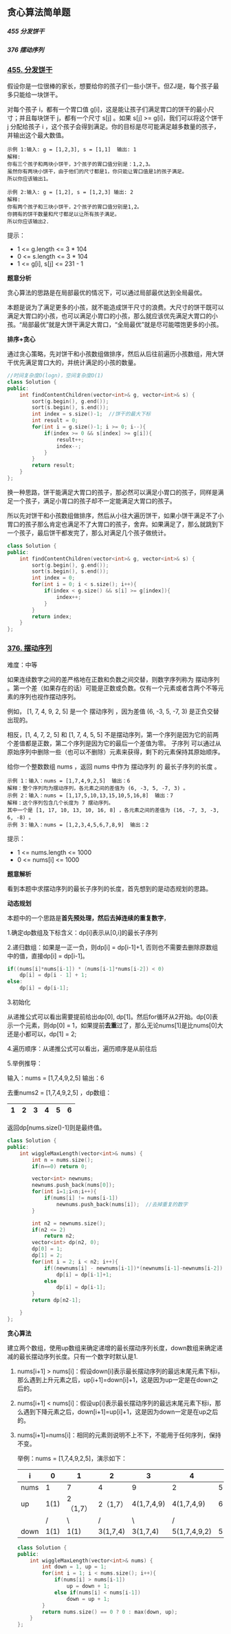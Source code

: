 ## 贪心算法简单题

##### 455 分发饼干

##### 376 摆动序列

### [455. 分发饼干](https://leetcode-cn.com/problems/assign-cookies/)

假设你是一位很棒的家长，想要给你的孩子们一些小饼干。但ZJ是，每个孩子最多只能给一块饼干。

对每个孩子 i，都有一个胃口值 g[i]，这是能让孩子们满足胃口的饼干的最小尺寸；并且每块饼干 j，都有一个尺寸 s[j] 。如果 s[j] >= g[i]，我们可以将这个饼干 j 分配给孩子 i ，这个孩子会得到满足。你的目标是尽可能满足越多数量的孩子，并输出这个最大数值。

```
示例 1:输入: g = [1,2,3], s = [1,1]  输出: 1
解释: 
你有三个孩子和两块小饼干，3个孩子的胃口值分别是：1,2,3。
虽然你有两块小饼干，由于他们的尺寸都是1，你只能让胃口值是1的孩子满足。
所以你应该输出1。

示例 2:输入: g = [1,2], s = [1,2,3] 输出: 2
解释: 
你有两个孩子和三块小饼干，2个孩子的胃口值分别是1,2。
你拥有的饼干数量和尺寸都足以让所有孩子满足。
所以你应该输出2.
```


提示：

* 1 <= g.length <= 3 * 104
* 0 <= s.length <= 3 * 104
* 1 <= g[i], s[j] <= 231 - 1

**题意分析**

贪心算法的思路是在局部最优的情况下，可以通过局部最优达到全局最优。

本题是说为了满足更多的小孩，就不能造成饼干尺寸的浪费。大尺寸的饼干既可以满足大胃口的小孩，也可以满足小胃口的小孩，那么就应该优先满足大胃口的小孩。“局部最优”就是大饼干满足大胃口，“全局最优”就是尽可能喂饱更多的小孩。

**排序+贪心**

通过贪心策略，先对饼干和小孩数组做排序，然后从后往前遍历小孩数组，用大饼干优先满足胃口大的，并统计满足的小孩的数量。

```c++
//时间复杂度O(logn)，空间复杂度O(1)
class Solution {
public:
    int findContentChildren(vector<int>& g, vector<int>& s) {
        sort(g.begin(), g.end());  
        sort(s.begin(), s.end());
        int index = s.size()-1;  //饼干的最大下标
        int result = 0;
        for(int i = g.size()-1; i >= 0; i--){
            if(index >= 0 && s[index] >= g[i]){
                result++;
                index--;
            }
        }
        return result;
    }
};
```

换一种思路，饼干能满足大胃口的孩子，那必然可以满足小胃口的孩子，同样是满足一个孩子，满足小胃口的孩子却不一定能满足大胃口的孩子。

所以先对饼干和小孩数组做排序，然后从小往大遍历饼干，如果小饼干满足不了小胃口的孩子那么肯定也满足不了大胃口的孩子，舍弃。如果满足了，那么就跳到下一个孩子，最后饼干都发完了，那么对满足几个孩子做统计。

```c++
class Solution {
public:
    int findContentChildren(vector<int>& g, vector<int>& s) {
        sort(g.begin(), g.end());  
        sort(s.begin(), s.end());
        int index = 0;
        for(int i = 0; i < s.size(); i++){
            if(index < g.size() && s[i] >= g[index]){
                index++;
            }
        }
        return index;
    }
};
```

### [376. 摆动序列](https://leetcode-cn.com/problems/wiggle-subsequence/)

难度：中等

如果连续数字之间的差严格地在正数和负数之间交替，则数字序列称为 摆动序列 。第一个差（如果存在的话）可能是正数或负数。仅有一个元素或者含两个不等元素的序列也视作摆动序列。

例如， [1, 7, 4, 9, 2, 5] 是一个 摆动序列 ，因为差值 (6, -3, 5, -7, 3) 是正负交替出现的。

相反，[1, 4, 7, 2, 5] 和 [1, 7, 4, 5, 5] 不是摆动序列，第一个序列是因为它的前两个差值都是正数，第二个序列是因为它的最后一个差值为零。
子序列 可以通过从原始序列中删除一些（也可以不删除）元素来获得，剩下的元素保持其原始顺序。

给你一个整数数组 nums ，返回 nums 中作为 摆动序列 的 最长子序列的长度 。

```
示例 1：输入：nums = [1,7,4,9,2,5]  输出：6
解释：整个序列均为摆动序列，各元素之间的差值为 (6, -3, 5, -7, 3) 。
示例 2：输入：nums = [1,17,5,10,13,15,10,5,16,8]  输出：7
解释：这个序列包含几个长度为 7 摆动序列。
其中一个是 [1, 17, 10, 13, 10, 16, 8] ，各元素之间的差值为 (16, -7, 3, -3, 6, -8) 。
示例 3：输入：nums = [1,2,3,4,5,6,7,8,9]  输出：2
```


提示：

* 1 <= nums.length <= 1000
* 0 <= nums[i] <= 1000

**题意解析**

看到本题中求摆动序列的最长子序列的长度，首先想到的是动态规划的思路。

**动态规划**

本题中的一个思路是**首先预处理，然后去掉连续的重复数字**，

1.确定dp数组及下标含义：dp[i]表示从[0,i]的最长子序列

2.递归数组：如果是一正一负，则dp[i] = dp[i-1]+1, 否则也不需要去删除原数组中的值，直接dp[i] = dp[i-1]。

```c++
if((nums[i]*nums[i-1]) * (nums[i-1]*nums[i-2]) < 0)
	dp[i] = dp[i - 1] + 1;
else:
	dp[i] = dp[i-1];
```

3.初始化

从递推公式可以看出需要提前给出dp[0], dp[1]。然后for循环从2开始。dp[0]表示一个元素，则dp[0] = 1，如果提前**去重**过了，那么无论nums[1]是比nums[0]大还是小都可以，dp[1] = 2;

4.遍历顺序：从递推公式可以看出，遍历顺序是从前往后

5.举例推导：

输入：nums = [1,7,4,9,2,5]  输出：6

去重nums2 = [1,7,4,9,2,5] ，dp数组：

| 1    | 2    | 3    | 4    | 5    | 6    |
| ---- | ---- | ---- | ---- | ---- | ---- |

返回dp[nums.size()-1]则是最终值。

```C++
class Solution {
public:
    int wiggleMaxLength(vector<int>& nums) {
        int n = nums.size();
        if(n==0) return 0;

        vector<int> newnums;
        newnums.push_back(nums[0]);
        for(int i=1;i<n;i++){
            if(nums[i] != nums[i-1])
                newnums.push_back(nums[i]);  //去掉重复的数字
        }

        int n2 = newnums.size();
        if(n2 <= 2) 
            return n2;
        vector<int> dp(n2, 0);
        dp[0] = 1;
        dp[1] = 2;
        for(int i = 2; i < n2; i++){
            if((newnums[i] - newnums[i-1])*(newnums[i-1]-newnums[i-2]) < 0)
                dp[i] = dp[i-1]+1;
            else
                dp[i] = dp[i-1];
        }
        return dp[n2-1];

    }
};
```

**贪心算法**

建立两个数组，使用up数组来确定递增的最长摆动序列长度，down数组来确定递减的最长摆动序列长度。只有一个数字时默认是1.

1. nums[i+1] > nums[i]：假设down[i]表示最长摆动序列的最远末尾元素下标i，那么遇到上升元素之后，up[i+1]=down[i]+1，这是因为up一定是在down之后的。

2. nums[i+1] < nums[i]：假设up[i]表示最长摆动序列的最远末尾元素下标i，那么遇到下降元素之后，down[i+1]=up[i]+1，这是因为down一定是在up之后的。

3. nums[i+1]=nums[i]：相同的元素则说明不上不下，不能用于任何序列，保持不变。

   举例：nums = [1,7,4,9,2,5]，演示如下：

   | i    | 0    | 1        | 2        | 3          | 4            | 5              |
   | ---- | ---- | -------- | -------- | ---------- | ------------ | -------------- |
   | nums | 1    | 7        | 4        | 9          | 2            | 5              |
   | up   | 1(1) | 2（1,7） | 2（1,7） | 4(1,7,4,9) | 4(1,7,4,9)   | 6(1,7,4,9,2,5) |
   |      | /    | \        | /        | \          | /            |                |
   | down | 1(1) | 1(1)     | 3(1,7,4) | 3(1,7,4)   | 5(1,7,4,9,2) | 5(1,7,4,9,2)   |

   ```C++
   class Solution {
   public:
       int wiggleMaxLength(vector<int>& nums) {
           int down = 1, up = 1;
           for(int i = 1; i < nums.size(); i++){
               if(nums[i] > nums[i-1])
                   up = down + 1;
               else if(nums[i] < nums[i-1])
                   down = up + 1;
           }    
           return nums.size() == 0 ? 0 : max(down, up);
       }
   };
   ```

   

